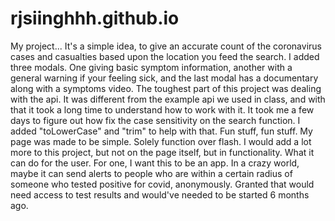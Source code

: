 # rjsiinghhh.github.io



My project... It's a simple idea, to give an accurate count of the coronavirus cases and casualties based upon the location you feed the search. I added three modals. One giving basic symptom information, another with a general warning if your feeling sick, and the last modal has a documentary along with a symptoms video. The toughest part of this project was dealing with the api. It was different from the example api we used in class, and with that it took a long time to understand how to work with it. It took me a few days to figure out how fix the case sensitivity on the search function. I added "toLowerCase" and "trim" to help with that. Fun stuff, fun stuff. My page was made to be simple. Solely function over flash. I would add a lot more to this project, but not on the page itself, but in functionality. What it can do for the user. For one, I want this to be an app. In a crazy world, maybe it can send alerts to people who are within a certain radius of someone who tested positive for covid, anonymously. Granted that would need access to test results and would've needed to be started 6 months ago.
